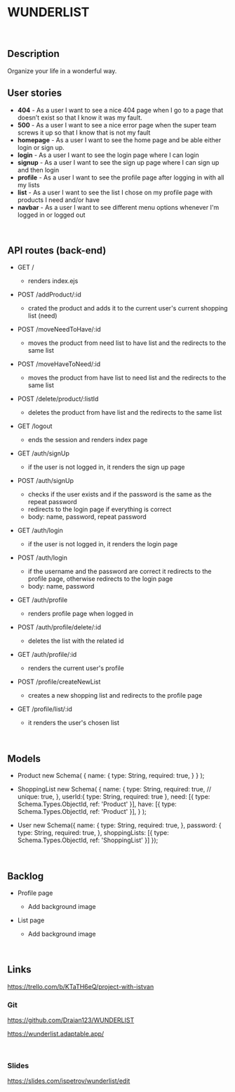 # WUNDERLIST
<br>

## Description
Organize your life in a wonderful way.
<br>

## User stories
- **404** - As a user I want to see a nice 404 page when I go to a page that doesn’t exist so that I know it was my fault.
- **500** - As a user I want to see a nice error page when the super team screws it up so that I know that is not my fault
- **homepage** - As a user I want to see the home page and be able either login or sign up.
- **login** - As a user I want to see the login page where I can login
- **signup** - As a user I want to see the sign up page where I can sign up and then login
- **profile** - As a user I want to see the profile page after logging in with all my lists
- **list** - As a user I want to see the list I chose on my profile page with products I need and/or have
- **navbar** - As a user I want to see different menu options whenever I'm logged in or logged out

<br>

## API routes (back-end)

- GET / 
  - renders index.ejs

- POST /addProduct/:id
  - crated the product and adds it to the current user's current shopping list (need)

- POST /moveNeedToHave/:id
  - moves the product from need list to have list and the redirects to the same list

- POST /moveHaveToNeed/:id
  - moves the product from have list to need list and the redirects to the same list

- POST /delete/product/:listId
  - deletes the product from have list and the redirects to the same list

- GET /logout
  - ends the session and renders index page

- GET /auth/signUp
  - if the user is not logged in, it renders the sign up page

- POST /auth/signUp
  - checks if the user exists and if the password is the same as the repeat password
  - redirects to the login page if everything is correct
  - body: name, password, repeat password

- GET /auth/login
  - if the user is not logged in, it renders the login page

- POST /auth/login
  - if the username and the password are correct it redirects to the profile page, otherwise redirects to the login page
  - body: name, password

- GET /auth/profile
  - renders profile page when logged in

- POST /auth/profile/delete/:id
  - deletes the list with the related id

- GET /auth/profile/:id
  - renders the current user's profile

- POST /profile/createNewList
  - creates a new shopping list and redirects to the profile page

- GET /profile/list/:id
  - it renders the user's chosen list

<br>

## Models
 
 - Product
    new Schema(
  {
    name: {
      type: String,
      required: true,
    }
  }
);
          
  - ShoppingList
    new Schema(
  {
    name: {
      type: String,
      required: true,
      // unique: true,
    },
    userId:{
      type: String,
      required: true
    },
    need: [{
        type: Schema.Types.ObjectId,
        ref: 'Product'
    }],
    have: [{
      type: Schema.Types.ObjectId,
      ref: 'Product'
  }],
  }
);
    
  - User
		new Schema({
  name: {
    type: String,
    required: true,
  },
  password: {
    type: String,
    required: true,
  },
  shoppingLists: [{
    type: Schema.Types.ObjectId,
    ref: 'ShoppingList'
}]
});
    
    <br>
    
## Backlog
    
 - Profile page
    - Add background image

 - List page
    - Add background image
    
<br>

## Links
https://trello.com/b/KTaTH6eQ/project-with-istvan


### Git
https://github.com/Draian123/WUNDERLIST

https://wunderlist.adaptable.app/

<br>

### Slides
https://slides.com/ispetrov/wunderlist/edit
